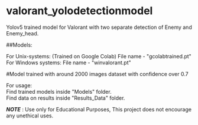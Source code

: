 # valorant_yolodetectionmodel

Yolov5 trained model for Valorant with two separate detection of Enemy and Enemy_head.

##Models:

For Unix-systems: (Trained on Google Colab) File name - "gcolabtrained.pt"<br>
For Windows systems: File name - "winvalorant.pt"

#Model trained with around 2000 images dataset with confidence over 0.7

For usage:<br>
Find trained models inside "Models" folder.<br>
Find data on results inside "Results_Data" folder.

***NOTE*** : Use only for Educational Purposes, This project does not encourage any unethical uses. 
